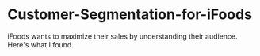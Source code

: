 # Customer-Segmentation-for-iFoods
iFoods wants to maximize their sales by understanding their audience. Here's what I found.
